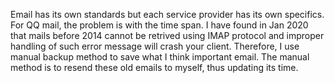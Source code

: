 Email has its own standards but each service provider has its own specifics. For QQ mail, the problem
is with the time span. I have found in Jan 2020 that mails before 2014 cannot be retrived using IMAP protocol and improper
handling of such error message will crash your client. Therefore, I use manual backup method
to save what I think important email. The manual method is to resend these old emails to myself, thus updating its time.
